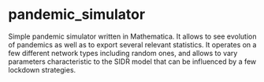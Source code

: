 # pandemic_simulator
Simple pandemic simulator written in Mathematica. It allows to see evolution of pandemics as well as to export several relevant statistics. It operates on a few different network types including random ones, and allows to vary parameters characteristic to the SIDR model that can be influenced by a few lockdown strategies.
